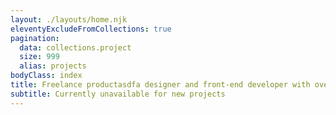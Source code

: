 ```yaml
---
layout: ./layouts/home.njk
eleventyExcludeFromCollections: true
pagination:
  data: collections.project
  size: 999
  alias: projects
bodyClass: index
title: Freelance productasdfa designer and front-end developer with over 15 years of experience working on the internet
subtitle: Currently unavailable for new projects
---
```

